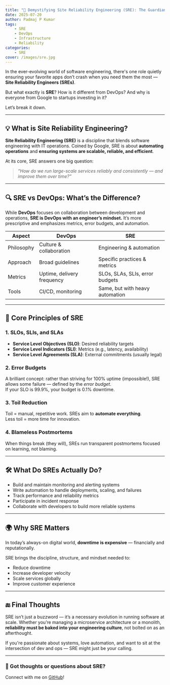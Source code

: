 ```yaml
---
title: "🚀 Demystifying Site Reliability Engineering (SRE): The Guardians of Modern Infrastructure"
date: 2025-07-20
author: Padmaj P Kumar
tags:
    - SRE
    - DevOps
    - Infrastructure
    - Reliability
categories:
    - SRE
cover: /images/sre.jpg
---
```


In the ever-evolving world of software engineering, there's one role quietly ensuring your favorite apps don’t crash when you need them the most — **Site Reliability Engineers (SREs)**.

But what exactly is **SRE**? How is it different from DevOps? And why is everyone from Google to startups investing in it?

Let’s break it down.

---

## 💡 What is Site Reliability Engineering?

**Site Reliability Engineering (SRE)** is a discipline that blends software engineering with IT operations. Coined by Google, SRE is about **automating operations** and **ensuring systems are scalable, reliable, and efficient**.

At its core, SRE answers one big question:

> _“How do we run large-scale services reliably and consistently — and improve them over time?”_

---

## 🔍 SRE vs DevOps: What’s the Difference?

While **DevOps** focuses on collaboration between development and operations, **SRE is DevOps with an engineer’s mindset.** It’s more prescriptive and emphasizes metrics, error budgets, and automation.

| Aspect         | DevOps                          | SRE                                |
|----------------|----------------------------------|-------------------------------------|
| Philosophy     | Culture & collaboration         | Engineering & automation            |
| Approach       | Broad guidelines                | Specific practices & metrics        |
| Metrics        | Uptime, delivery frequency      | SLOs, SLAs, SLIs, error budgets     |
| Tools          | CI/CD, monitoring               | Same, but with heavy automation     |

---

## 🧰 Core Principles of SRE

### 1. **SLOs, SLIs, and SLAs**  
- **Service Level Objectives (SLO)**: Desired reliability targets  
- **Service Level Indicators (SLI)**: Metrics (e.g., latency, availability)  
- **Service Level Agreements (SLA)**: External commitments (usually legal)

### 2. **Error Budgets**  
A brilliant concept: rather than striving for 100% uptime (impossible!), SRE allows some failure — defined by the *error budget*.  
If your SLO is 99.9%, your budget is 0.1% downtime.

### 3. **Toil Reduction**  
Toil = manual, repetitive work. SREs aim to **automate everything**.  
Less toil = more time for innovation.

### 4. **Blameless Postmortems**  
When things break (they will), SREs run transparent postmortems focused on learning, not blaming.

---

## 🛠️ What Do SREs Actually Do?

- Build and maintain monitoring and alerting systems  
- Write automation to handle deployments, scaling, and failures  
- Track performance and reliability metrics  
- Participate in incident response  
- Collaborate with developers to build more reliable systems

---

## 🌍 Why SRE Matters

In today’s always-on digital world, **downtime is expensive** — financially and reputationally.

SRE brings the discipline, structure, and mindset needed to:

- Reduce downtime  
- Increase developer velocity  
- Scale services globally  
- Improve customer experience

---

## 🔚 Final Thoughts

SRE isn’t just a buzzword — it’s a necessary evolution in running software at scale. Whether you’re managing a microservice architecture or a monolith, **reliability must be baked into your engineering culture**, not bolted on as an afterthought.

If you're passionate about systems, love automation, and want to sit at the intersection of dev and ops — SRE might just be your calling.

---

### 💬 Got thoughts or questions about SRE?  
Connect with me on [GitHub](https://github.com/padmajp4)!
